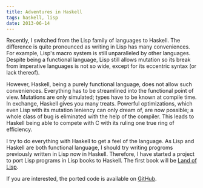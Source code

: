```yaml
---
title: Adventures in Haskell
tags: haskell, lisp
date: 2013-06-14
---
```

Recently, I switched from the Lisp family of languages to Haskell. The difference is quite pronounced as writing in Lisp has many conveniences. For example, Lisp's macro system is still unparalleled by other languages. Despite being a functional language, Lisp still allows mutation so its break from imperative languages is not so wide, except for its eccentric syntax (or lack thereof).

However, Haskell, being a purely functional language, does not allow such conveniences. Everything has to be streamlined into the functional point of view. Mutations are only simulated; types have to be known at compile time. In exchange, Haskell gives you many treats. Powerful optimizations, which even Lisp with its mutation leniency can only dream of, are now possible; a whole class of bug is eliminated with the help of the compiler. This leads to Haskell being able to compete with C with its ruling one true ring of efficiency.

I try to do everything with Haskell to get a feel of the language. As Lisp and Haskell are both functional language, I should try writing progroms previously written in Lisp now in Haskell. Therefore, I have started a project to port Lisp programs in Lisp books to Haskell. The first book will be [Land of Lisp](http://landoflisp.com/).

If you are interested, the ported code is available on [GitHub](http://github.com/mrordinaire/land-of-haskell).
